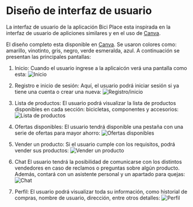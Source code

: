 # Diseño de interfaz de usuario

La interfaz de usuario de la aplicación Bici Place esta inspirada en la interfaz de usuario de apliciones similares y en el uso de [Canva](https://www.canva.com/?msockid=138a4a6cd9d663cc3c7f5eb1d879623b).


El diseño completo esta disponible en [Canva](https://www.canva.com/design/DAGPLnN3uYI/pyOVnM7Hxp8m_7QMPR7WoA/edit?utm_content=DAGPLnN3uYI&utm_campaign=designshare&utm_medium=link2&utm_source=sharebutton). Se usaron colores como: amarillo, vinotinto, gris, negro, verde esmeralda, azul. 
A continuación se presentan las principales pantallas:

1. Inicio:
   Cuando el usuario ingrese a la aplicaicón verá una pantalla como esta:
   ![Inicio](images/Inicio.jpg) 

3. Registro e inicio de sesión:
   Aquí, el usuario podrá iniciar sesión si ya tiene una cuenta o crear una nueva:
   ![Registro/inicio](images/Registro.jpg)

4. Lista de productos:
   El usuario podrá visualizar la lista de productos disponibles en cada sección: bicicletas, componentes y accesorios:
   ![Lista de productos](images/Bicicletas.jpg)
   
5. Ofertas disponibles:
   El usuario tendrá disponible una pestaña con una serie de ofertas para mayor ahorro:
   ![Ofertas disponibles](images/Ofertas.jpg)

6. Vender un producto:
   Si el usuario cumple con los requisitos, podrá vender sus productos:
   ![Vender un producto](images/Vender.jpg)

7. Chat
  El usuario tendrá la posibilidad de comunicarse con los distintos vendedores en caso de reclamos o preguntas sobre algún producto. Además, contará con un asistente
  personal y un apartado para quejas:
  ![Chat](images/Chat.jpg)
8. Perfil:
  El usuario podrá visualizar toda su información, como historial de compras, nombre de usuario, dirección, entre otros detalles:
  ![Perfil](images/Perfil.jpg)
